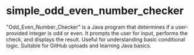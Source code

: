 # simple_odd_even_number_checker
"Odd_Even_Number_Checker" is a Java program that determines if a user-provided integer is odd or even. It prompts the user for input, performs the check, and displays the result. Useful for understanding basic conditional logic. Suitable for GitHub uploads and learning Java basics.
